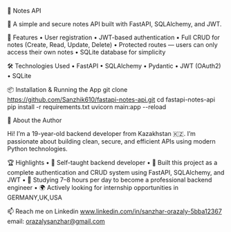 📝 Notes API

🚀 A simple and secure notes API built with FastAPI, SQLAlchemy, and JWT.

🔧 Features
	•	User registration
	•	JWT-based authentication
	•	Full CRUD for notes (Create, Read, Update, Delete)
	•	Protected routes — users can only access their own notes
	•	SQLite database for simplicity

🛠️ Technologies Used
	•	FastAPI
	•	SQLAlchemy
	•	Pydantic
	•	JWT (OAuth2)
	•	SQLite

📦 Installation & Running the App
git clone https://github.com/Sanzhik610/fastapi-notes-api.git
cd fastapi-notes-api
pip install -r requirements.txt
uvicorn main:app --reload

👤 About the Author

Hi! I’m a 19-year-old backend developer from Kazakhstan 🇰🇿.
I’m passionate about building clean, secure, and efficient APIs using modern Python technologies.

🏆 Highlights
	•	🧠 Self-taught backend developer
	•	🚀 Built this project as a complete authentication and CRUD system using FastAPI, SQLAlchemy, and JWT
	•	📘 Studying 7–8 hours per day to become a professional backend engineer
	•	🌍 Actively looking for internship opportunities in GERMANY,UK,USA

📫 Reach me on Linkedin www.linkedin.com/in/sanzhar-orazaly-5bba12367 
 email: orazalysanzhar@gmail.com
